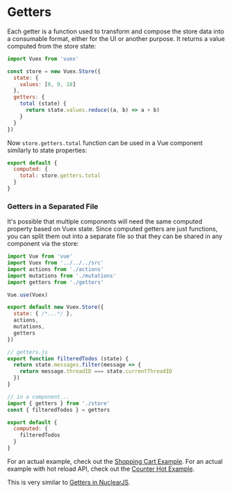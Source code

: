 # Getters

Each getter is a function used to transform and compose the store data into a consumable format, either for the UI or another purpose. It returns a value computed from the store state:

``` js
import Vuex from 'vuex'

const store = new Vuex.Store({
  state: {
    values: [0, 9, 18]
  },
  getters: {
    total (state) {
      return state.values.reduce((a, b) => a + b)
    }
  }
})
```

Now `store.getters.total` function can be used in a Vue component similarly to state properties:

``` js
export default {
  computed: {
    total: store.getters.total
  }
}
```

### Getters in a Separated File

It's possible that multiple components will need the same computed property based on Vuex state. Since computed getters are just functions, you can split them out into a separate file so that they can be shared in any component via the store:

``` js
import Vue from 'vue'
import Vuex from '../../../src'
import actions from './actions'
import mutations from './mutations'
import getters from './getters'

Vue.use(Vuex)

export default new Vuex.Store({
  state: { /*...*/ },
  actions,
  mutations,
  getters
})
```

``` js
// getters.js
export function filteredTodos (state) {
  return state.messages.filter(message => {
    return message.threadID === state.currentThreadID
  })
}
```

``` js
// in a component...
import { getters } from './store'
const { filteredTodos } = getters

export default {
  computed: {
    filteredTodos
  }
}
```

For an actual example, check out the [Shopping Cart Example](https://github.com/vuejs/vuex/tree/master/examples/shopping-cart).
For an actual example with hot reload API, check out the [Counter Hot Example](https://github.com/vuejs/vuex/tree/master/examples/counter-hot).


This is very similar to [Getters in NuclearJS](https://optimizely.github.io/nuclear-js/docs/04-getters.html).
